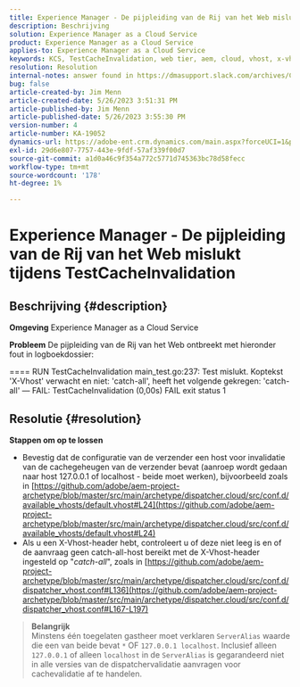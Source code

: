 ```yaml
---
title: Experience Manager - De pijpleiding van de Rij van het Web mislukt tijdens TestCacheInvalidation
description: Beschrijving
solution: Experience Manager as a Cloud Service
product: Experience Manager as a Cloud Service
applies-to: Experience Manager as a Cloud Service
keywords: KCS, TestCacheInvalidation, web tier, aem, cloud, vhost, x-vhost, problemen oplossen, Experience Manager, mislukte uitvoering van pijpleidingen, mislukt
resolution: Resolution
internal-notes: answer found in https://dmasupport.slack.com/archives/C013SBSHPKK/p1645102872540889?thread_ts=1645102277.855389&cid=C013SBSHPKK
bug: false
article-created-by: Jim Menn
article-created-date: 5/26/2023 3:51:31 PM
article-published-by: Jim Menn
article-published-date: 5/26/2023 3:55:30 PM
version-number: 4
article-number: KA-19052
dynamics-url: https://adobe-ent.crm.dynamics.com/main.aspx?forceUCI=1&pagetype=entityrecord&etn=knowledgearticle&id=7a6df82b-ddfb-ed11-8849-6045bd006e5a
exl-id: 29d6e807-7757-443e-9fdf-57af339f00d7
source-git-commit: a1d0a46c9f354a772c5771d745363bc78d58fecc
workflow-type: tm+mt
source-wordcount: '178'
ht-degree: 1%

---
```


# Experience Manager - De pijpleiding van de Rij van het Web mislukt tijdens TestCacheInvalidation

## Beschrijving {#description}


<b>Omgeving</b>
Experience Manager as a Cloud Service

<b>Probleem</b>
De pijpleiding van de Rij van het Web ontbreekt met hieronder fout in logboekdossier:

==== RUN TestCacheInvalidation main_test.go:237: Test mislukt. Koptekst &#39;X-Vhost&#39; verwacht en niet: &#39;catch-all&#39;, heeft het volgende gekregen: &#39;catch-all&#39; — FAIL: TestCacheInvalidation (0,00s) FAIL exit status 1


## Resolutie {#resolution}

<b>Stappen om op te lossen</b>

- Bevestig dat de configuratie van de verzender een host voor invalidatie van de cachegeheugen van de verzender bevat (aanroep wordt gedaan naar host 127.0.0.1 of localhost - beide moet werken), bijvoorbeeld zoals in [https://github.com/adobe/aem-project-archetype/blob/master/src/main/archetype/dispatcher.cloud/src/conf.d/available_vhosts/default.vhost#L24](https://github.com/adobe/aem-project-archetype/blob/master/src/main/archetype/dispatcher.cloud/src/conf.d/available_vhosts/default.vhost#L24)
- Als u een X-Vhost-header hebt, controleert u of deze niet leeg is en of de aanvraag geen catch-all-host bereikt met de X-Vhost-header ingesteld op &quot;*catch-all*&quot;, zoals in [https://github.com/adobe/aem-project-archetype/blob/master/src/main/archetype/dispatcher.cloud/src/conf.d/dispatcher_vhost.conf#L136](https://github.com/adobe/aem-project-archetype/blob/master/src/main/archetype/dispatcher.cloud/src/conf.d/dispatcher_vhost.conf#L167-L197)

> **Belangrijk**\
> Minstens één toegelaten gastheer moet verklaren `ServerAlias` waarde die een van beide bevat `*` OF `127.0.0.1 localhost`. Inclusief alleen `127.0.0.1` of alleen `localhost` in de `ServerAlias` is gegarandeerd niet in alle versies van de dispatchervalidatie aanvragen voor cachevalidatie af te handelen.
